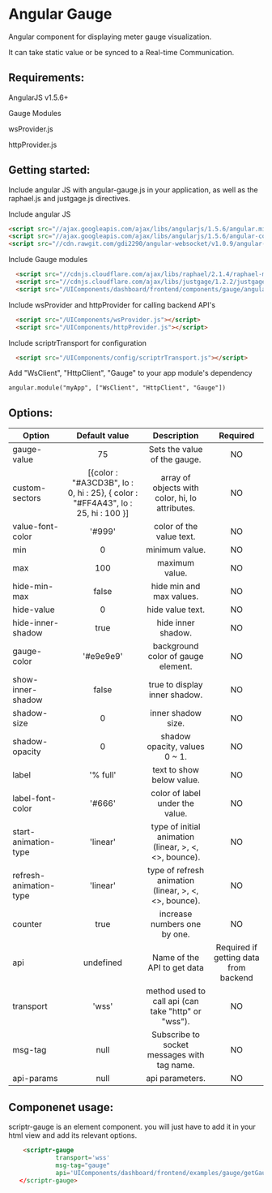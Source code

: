 # Angular Gauge 
 
  Angular component for displaying meter gauge visualization.
  
  It can take static value or be synced to a Real-time Communication. 

## Requirements:
  
  AngularJS v1.5.6+
  
  Gauge Modules
  
  wsProvider.js
  
  httpProvider.js
  
## Getting started:

  Include angular JS with angular-gauge.js in your application, as well as the raphael.js and justgage.js directives.

  Include angular JS
  
  ```html
  <script src="//ajax.googleapis.com/ajax/libs/angularjs/1.5.6/angular.min.js"></script>
  <script src="//ajax.googleapis.com/ajax/libs/angularjs/1.5.6/angular-cookies.js"></script>
  <script src="//cdn.rawgit.com/gdi2290/angular-websocket/v1.0.9/angular-websocket.min.js"></script>
  ```
  Include Gauge modules
   
  ```html
    <script src="//cdnjs.cloudflare.com/ajax/libs/raphael/2.1.4/raphael-min.js"></script>
    <script src="//cdnjs.cloudflare.com/ajax/libs/justgage/1.2.2/justgage.min.js"></script>
    <script src="/UIComponents/dashboard/frontend/components/gauge/angular.gauge.min.js"></script>
  ```
  
  Include wsProvider and httpProvider for calling backend API's
  
  ```html
    <script src="/UIComponents/wsProvider.js"></script>
    <script src="/UIComponents/httpProvider.js"></script>
  ```
  
  Include scriptrTransport for configuration
  
  ```html
    <script src="/UIComponents/config/scriptrTransport.js"></script>
  ```
  
  Add "WsClient", "HttpClient", "Gauge" to your app module's dependency
  
  ```
  angular.module("myApp", ["WsClient", "HttpClient", "Gauge"])
  ```
  
## Options:

| Option        | Default value   | Description   | Required   |
| ------------- |:-------------:|:-------------:|:-------------:|
  gauge-value     | 75	 | Sets the value of the gauge. | NO
  custom-sectors  | [{color : "#A3CD3B", lo : 0, hi : 25}, { color : "#FF4A43", lo : 25, hi : 100 }] | array of objects with color, hi, lo attributes. | NO
  value-font-color     | '#999'	 | color of the value text. | NO
  min       | 0    | 	minimum value.		| NO
  max       | 100    | 	maximum value.	| NO
  hide-min-max       | false    | 	hide min and max values.	| NO
  hide-value       | 0    | 	hide value text.	| NO
  hide-inner-shadow       | true    | 	hide inner shadow.	| NO
  gauge-color       | '#e9e9e9'    | 	background color of gauge element.	| NO
  show-inner-shadow       | false    | 	true to display inner shadow.	| NO
  shadow-size       | 0    | 	 inner shadow size.	| NO
  shadow-opacity       | 0    | 	shadow opacity, values 0 ~ 1.	| NO
  label       | '% full'    | 	 text to show below value.	| NO
  label-font-color       | '#666'    | 	 color of label under the value.	| NO
  start-animation-type       | 'linear'    | 	 type of initial animation (linear, >, <, <>, bounce).	| NO
  refresh-animation-type      | 'linear'    | 	 type of refresh animation (linear, >, <, <>, bounce).	| NO
  counter      | true    | 	 increase numbers one by one. | NO
  api | undefined | Name of the API to get data | Required if getting data from backend | NO
  transport |  'wss'     | 	method used to call api (can take "http" or "wss").	 | NO
  msg-tag   | null      | 	Subscribe to socket messages with tag name.		     | NO
  api-params  | null      | 	api parameters.  					| NO
  
  
## Componenet usage:

scriptr-gauge is an element component. you will just have to add it in your html view and add its relevant options.

 ```html
     <scriptr-gauge 
              transport='wss' 
              msg-tag="gauge" 
              api='UIComponents/dashboard/frontend/examples/gauge/getGaugeVal'
    </scriptr-gauge>
  ```
